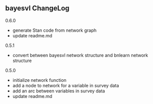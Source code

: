bayesvl ChangeLog
-------------------------

0.6.0
 * generate Stan code from network graph
 * update readme.md

0.5.1
 * convert between bayesvl network structure and bnlearn network structure

0.5.0
 * initialize network function
 * add a node to network for a variable in survey data 
 * add an arc between variables in survey data 
 * update readme.md
